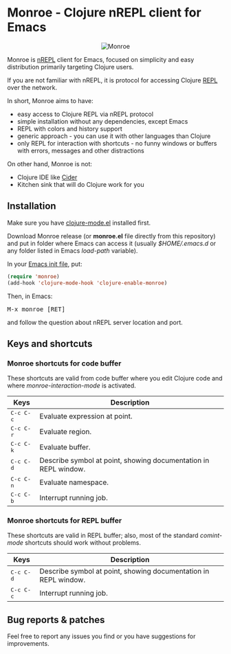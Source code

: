 # Monroe - Clojure nREPL client for Emacs

<p align="center">
<img src="https://raw.github.com/sanel/monroe/master/images/shot.png"
     alt="Monroe" title="Monroe screenshot">
</p>

Monroe is [nREPL](https://github.com/clojure/tools.nrepl) client for
Emacs, focused on simplicity and easy distribution primarily targeting
Clojure users.

If you are not familiar with nREPL, it is protocol for accessing
Clojure [REPL](http://en.wikipedia.org/wiki/Read-eval-print_loop) over
the network.

In short, Monroe aims to have:

* easy access to Clojure REPL via nREPL protocol
* simple installation without any dependencies, except Emacs
* REPL with colors and history support
* generic approach - you can use it with other languages than Clojure
* only REPL for interaction with shortcuts - no funny windows or buffers with errors,
  messages and other distractions

On other hand, Monroe is not:

* Clojure IDE like [Cider](https://github.com/clojure-emacs/cider)
* Kitchen sink that will do Clojure work for you

## Installation

Make sure you have
[clojure-mode.el](https://github.com/clojure-emacs/clojure-mode/blob/master/clojure-mode.el)
installed first.

Download Monroe release (or **monroe.el** file directly from this
repository) and put in folder where Emacs can access it (usually
*$HOME/.emacs.d* or any folder listed in Emacs *load-path* variable).

In your
[Emacs init file](https://www.gnu.org/software/emacs/manual/html_node/emacs/Init-File.html),
put:

```el
(require 'monroe)
(add-hook 'clojure-mode-hook 'clojure-enable-monroe)
```

Then, in Emacs:

<kbd>M-x monroe [RET]</kbd>

and follow the question about nREPL server location and port.

## Keys and shortcuts

### Monroe shortcuts for code buffer

These shortcuts are valid from code buffer where you edit Clojure
code and where *monroe-interaction-mode* is activated.

Keys                | Description
--------------------|----------------------------
<kbd>C-c C-c</kbd>  | Evaluate expression at point.
<kbd>C-c C-r</kbd>  | Evaluate region.
<kbd>C-c C-k</kbd>  | Evaluate buffer.
<kbd>C-c C-d</kbd>  | Describe symbol at point, showing documentation in REPL window.
<kbd>C-c C-n</kbd>  | Evaluate namespace.
<kbd>C-c C-b</kbd>  | Interrupt running job.

### Monroe shortcuts for REPL buffer

These shortcuts are valid in REPL buffer; also, most of the standard
*comint-mode* shortcuts should work without problems.

Keys                | Description
--------------------|----------------------------
<kbd>C-c C-d</kbd>  | Describe symbol at point, showing documentation in REPL window.
<kbd>C-c C-c</kbd>  | Interrupt running job.

## Bug reports & patches

Feel free to report any issues you find or you have suggestions for improvements.
